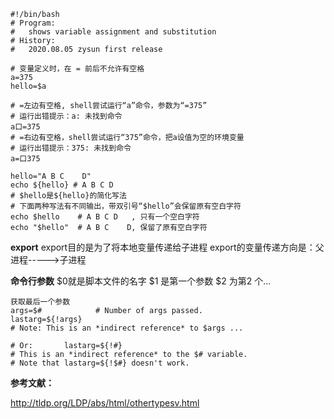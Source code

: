 ```
#!/bin/bash
# Program:
#   shows variable assignment and substitution
# History:
#   2020.08.05 zysun first release

# 变量定义时，在 = 前后不允许有空格
a=375
hello=$a

# =左边有空格, shell尝试运行“a”命令，参数为“=375”
# 运行出错提示：a: 未找到命令
a口=375
# =右边有空格，shell尝试运行“375”命令，把a设值为空的环境变量
# 运行出错提示：375: 未找到命令
a=口375

hello="A B C    D"
echo ${hello} # A B C D
# $hello是${hello}的简化写法
# 下面两种写法有不同输出，带双引号“$hello”会保留原有空白字符
echo $hello    # A B C D   , 只有一个空白字符
echo "$hello"  # A B C    D, 保留了原有空白字符
```
**export**
export目的是为了将本地变量传递给子进程
export的变量传递方向是：父进程----->子进程

**命令行参数**
$0就是脚本文件的名字
$1 是第一个参数
$2 为第2 个...

```
获取最后一个参数
args=$#            # Number of args passed.
lastarg=${!args}
# Note: This is an *indirect reference* to $args ...

# Or:       lastarg=${!#}          
# This is an *indirect reference* to the $# variable.
# Note that lastarg=${!$#} doesn't work.
```

**参考文献：**

http://tldp.org/LDP/abs/html/othertypesv.html
